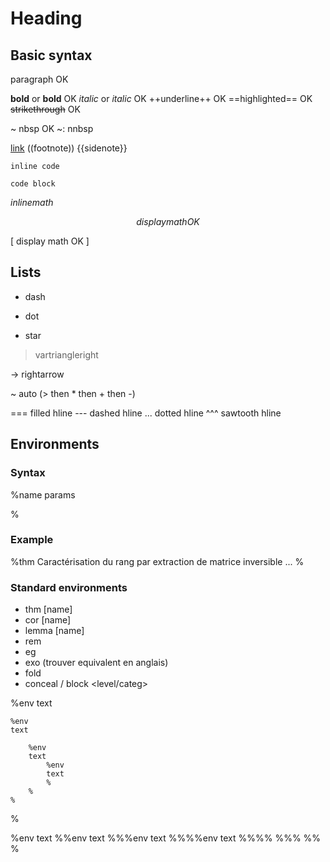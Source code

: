 # Heading

## Basic syntax

paragraph OK

**bold** or __bold__ OK
*italic* or _italic_ OK
++underline++ OK
==highlighted== OK
~~strikethrough~~ OK

~ nbsp OK
~: nnbsp

[link](url)
((footnote))
{{sidenote}}

`inline code`

```lang
code block
```

$inline math$

$$
display math OK
$$

\[
display math OK
\]

## Lists

- dash

* dot

+ star

> vartriangleright

-> rightarrow

~ auto (> then \* then + then -)

=== filled hline
--- dashed hline
... dotted hline
^^^ sawtooth hline

## Environments

### Syntax

%name params

%

### Example

%thm Caractérisation du rang par extraction de matrice inversible
...
%

### Standard environments

- thm [name]
- cor [name]
- lemma [name]
- rem
- eg
- exo (trouver equivalent en anglais)
- fold
- conceal / block <level/categ>

%env
text

    %env
    text

        %env
        text
            %env
            text
            %
        %
    %

%

%env
text
%%env
text
%%%env
text
%%%%env
text
%%%%
%%%
%%
%

